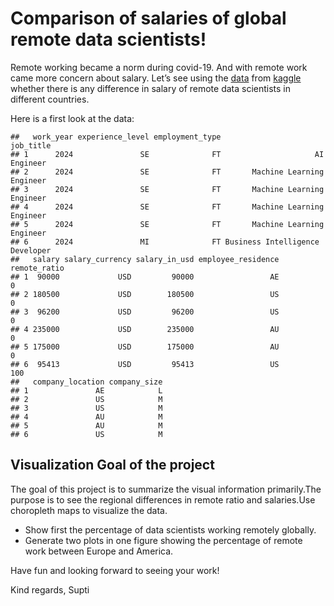 # Comparison of salaries of global remote data scientists!

Remote working became a norm during covid-19. And with remote work came
more concern about salary. Let’s see using the
[data](https://github.com/Dr-Eberle-Zentrum/Data-projects-with-R-and-GitHub/blob/main/Projects/Supti7/Salaries_data_scientists.csv)
from
[kaggle](https://www.kaggle.com/datasets/abhinavshaw09/data-science-job-salaries-2024?resource=download)
whether there is any difference in salary of remote data scientists in
different countries.

Here is a first look at the data:

    ##   work_year experience_level employment_type                       job_title
    ## 1      2024               SE              FT                     AI Engineer
    ## 2      2024               SE              FT       Machine Learning Engineer
    ## 3      2024               SE              FT       Machine Learning Engineer
    ## 4      2024               SE              FT       Machine Learning Engineer
    ## 5      2024               SE              FT       Machine Learning Engineer
    ## 6      2024               MI              FT Business Intelligence Developer
    ##   salary salary_currency salary_in_usd employee_residence remote_ratio
    ## 1  90000             USD         90000                 AE            0
    ## 2 180500             USD        180500                 US            0
    ## 3  96200             USD         96200                 US            0
    ## 4 235000             USD        235000                 AU            0
    ## 5 175000             USD        175000                 AU            0
    ## 6  95413             USD         95413                 US          100
    ##   company_location company_size
    ## 1               AE            L
    ## 2               US            M
    ## 3               US            M
    ## 4               AU            M
    ## 5               AU            M
    ## 6               US            M

## Visualization Goal of the project

The goal of this project is to summarize the visual information
primarily.The purpose is to see the regional differences in remote ratio
and salaries.Use choropleth maps to visualize the data.

-   Show first the percentage of data scientists working remotely
    globally.
-   Generate two plots in one figure showing the percentage of remote
    work between Europe and America.

Have fun and looking forward to seeing your work!

Kind regards, Supti
